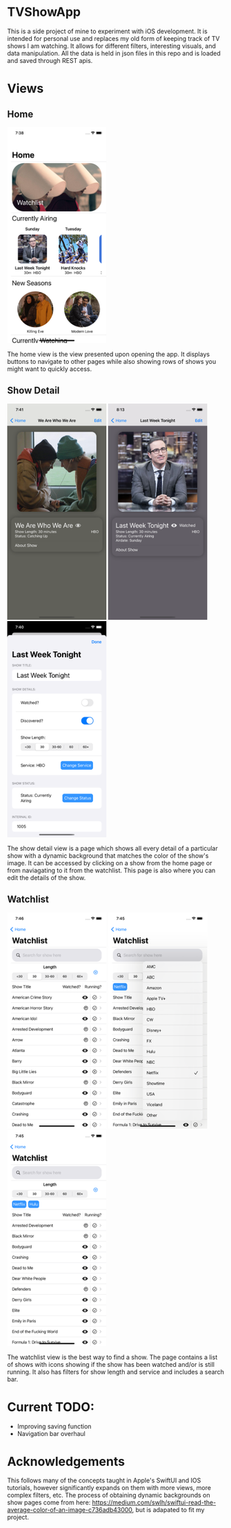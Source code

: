 # TVShowApp

This is a side project of mine to experiment with iOS development. It is intended for personal use and replaces my old form of keeping track of TV shows I am watching. It allows for different filters, interesting visuals, and data manipulation. All the data is held in json files in this repo and is loaded and saved through REST apis.

# Views

## Home
<img src="Shared/Screenshots/Home.png" width="230" height="500">

The home view is the view presented upon opening the app. It displays buttons to navigate to other pages while also showing rows of shows you might want to quickly access.

## Show Detail
<img src="Shared/Screenshots/Show Detail 2.png" width="230" height="500"> <img src="Shared/Screenshots/Show Detail 1.png" width="230" height="500"> <img src="Shared/Screenshots/Edit Show.png" width="230" height="500">

The show detail view is a page which shows all every detail of a particular show with a dynamic background that matches the color of the show's image. It can be accessed by clicking on a show from the home page or from naviagating to it from the watchlist. This page is also where you can edit the details of the show.

## Watchlist
<img src="Shared/Screenshots/Watchlist.png" width="230" height="500"> <img src="Shared/Screenshots/Watchlist Filters.png" width="230" height="500"> <img src="Shared/Screenshots/Watchlist Applied.png" width="230" height="500">

The watchlist view is the best way to find a show. The page contains a list of shows with icons showing if the show has been watched and/or is still running. It also has filters for show length and service and includes a search bar.

# Current TODO:
- Improving saving function
- Navigation bar overhaul

# Acknowledgements
This follows many of the concepts taught in Apple's SwiftUI and IOS tutorials, however significantly expands on them with more views, more complex filters, etc. The process of obtaining dynamic backgrounds on show pages come from here: https://medium.com/swlh/swiftui-read-the-average-color-of-an-image-c736adb43000, but is adapated to fit my project.

